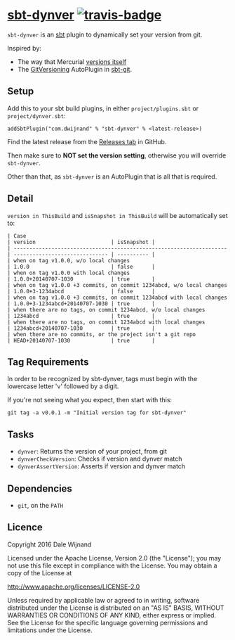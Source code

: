 # [sbt-dynver][] [![travis-badge][]](https://travis-ci.org/dwijnand/sbt-dynver)

[sbt-dynver]: https://github.com/dwijnand/sbt-dynver
[travis-badge]: https://travis-ci.org/dwijnand/sbt-dynver.svg?branch=master

`sbt-dynver` is an [sbt](http://www.scala-sbt.org/) plugin to dynamically set your version from git.

Inspired by:
* The way that Mercurial [versions itself](https://selenic.com/hg/file/3.9.1/setup.py#l179)
* The [GitVersioning][] AutoPlugin in [sbt-git][].

[sbt-git]: https://github.com/sbt/sbt-git
[GitVersioning]: https://github.com/sbt/sbt-git/blob/v0.8.5/src/main/scala/com/typesafe/sbt/SbtGit.scala#L266-L270

## Setup

Add this to your sbt build plugins, in either `project/plugins.sbt` or `project/dynver.sbt`:

    addSbtPlugin("com.dwijnand" % "sbt-dynver" % <latest-release>)

Find the latest release from the [Releases tab](https://github.com/dwijnand/sbt-dynver/releases) in GitHub.

Then make sure to **NOT set the version setting**, otherwise you will override `sbt-dynver`.

Other than that, as `sbt-dynver` is an AutoPlugin that is all that is required.

## Detail

`version in ThisBuild` and `isSnapshot in ThisBuild` will be automatically set to:

```
| Case                                                                 | version                        | isSnapshot |
| -------------------------------------------------------------------- | ------------------------------ | ---------- |
| when on tag v1.0.0, w/o local changes                                | 1.0.0                          | false      |
| when on tag v1.0.0 with local changes                                | 1.0.0+20140707-1030            | true       |
| when on tag v1.0.0 +3 commits, on commit 1234abcd, w/o local changes | 1.0.0+3-1234abcd               | false      |
| when on tag v1.0.0 +3 commits, on commit 1234abcd with local changes | 1.0.0+3-1234abcd+20140707-1030 | true       |
| when there are no tags, on commit 1234abcd, w/o local changes        | 1234abcd                       | true       |
| when there are no tags, on commit 1234abcd with local changes        | 1234abcd+20140707-1030         | true       |
| when there are no commits, or the project isn't a git repo           | HEAD+20140707-1030             | true       |
```

## Tag Requirements

In order to be recognized by sbt-dynver, tags must begin with the lowercase letter 'v' followed by a digit.

If you're not seeing what you expect, then start with this:

    git tag -a v0.0.1 -m "Initial version tag for sbt-dynver"

## Tasks

* `dynver`: Returns the version of your project, from git
* `dynverCheckVersion`: Checks if version and dynver match
* `dynverAssertVersion`: Asserts if version and dynver match

## Dependencies

* `git`, on the `PATH`

## Licence

Copyright 2016 Dale Wijnand

Licensed under the Apache License, Version 2.0 (the "License");
you may not use this file except in compliance with the License.
You may obtain a copy of the License at

  http://www.apache.org/licenses/LICENSE-2.0

Unless required by applicable law or agreed to in writing, software
distributed under the License is distributed on an "AS IS" BASIS,
WITHOUT WARRANTIES OR CONDITIONS OF ANY KIND, either express or implied.
See the License for the specific language governing permissions and
limitations under the License.
